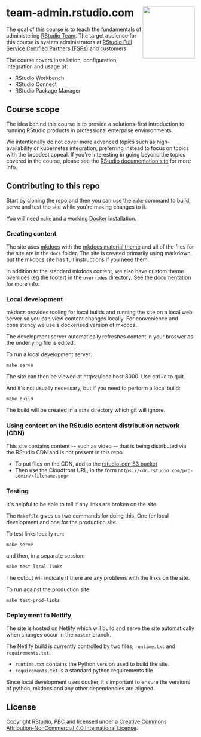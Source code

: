 
# team-admin.rstudio.com <img src='https://cdn.rstudio.com/pro-admin/pres/include/r-admins-button-small.png' align="right" height="139" />

The goal of this course is to teach the fundamentals of administering
[RStudio Team](https://rstudio.com/products/team/). The target audience for 
this course is system administrators at 
[RStudio Full Service Certified Partners (FSPs)](https://rstudio.com/certified-partners/) 
and customers.

The course covers installation, configuration, integration and usage of:

  - RStudio Workbench
  - RStudio Connect
  - RStudio Package Manager

## Course scope

The idea behind this course is to provide a solutions-first introduction to 
running RStudio products in professional enterprise envinronments. 

We intentionally do not cover more advanced topics such as high-availability 
or kubernetes integration, preferring instead to focus on topics with the 
broadest appeal. If you're interesting in going beyond the topics covered in
the course, please see the [RStudio documentation site](https://docs.rstudio.com)
for more info.

## Contributing to this repo

Start by cloning the repo and then you can use the `make` command to build, 
serve and test the site while you're making changes to it.

You will need `make` and a working [Docker](https://www.docker.com) installation.


### Creating content

The site uses [mkdocs](https://www.mkdocs.org) with the 
[mkdocs material theme](https://squidfunk.github.io/mkdocs-material/) and 
all of the files for the site are in the `docs` folder. The site is created 
primarily using markdown, but the mkdocs site has full instructions if you 
need them.

In addition to the standard mkdocs content, we also have custom theme
overrides (eg the footer) in the `overrides` directory. See the 
[documentation](https://www.mkdocs.org/user-guide/styling-your-docs/#using-the-theme-custom_dir)
for more info.


### Local development

mkdocs provides tooling for local builds and running the site on a local
web server so you can view content changes locally. For convenience and 
consistency we use a dockerised version of mkdocs.

The development server automatically refreshes content in your broswer
as the underlying file is edited.

To run a local development server:

```
make serve
```

The site can then be viewed at https://localhost:8000. Use ctrl+c to quit.

And it's not usually necessary, but if you need to perform a local build:

```
make build
```

The build will be created in a `site` directory which git will ignore.


### Using content on the RStudio content distribution network (CDN)

This site contains content -- such as video -- that is being distributed 
via the RStudio CDN and is not present in this repo.

* To put files on the CDN, add to the [rstudio-cdn S3
  bucket](https://s3.console.aws.amazon.com/s3/buckets/rstudio-cdn/?region=us-west-2&tab=overview)
* Then use the Cloudfront URL, in the form
  `https://cdn.rstudio.com/pro-admin/<filename.png>`


### Testing

It's helpful to be able to tell if any links are broken on the site.

The `Makefile` gives us two commands for doing this. One for local
development and one for the production site.

To test links locally run:

```
make serve
```

and then, in a separate session:

```
make test-local-links
```

The output will indicate if there are any problems with the links on the site.

To run against the production site:

```
make test-prod-links
```


### Deployment to Netlify

The site is hosted on Netlify which will build and serve the site 
automatically when changes occur in the `master` branch.

The Netlify build is currently controlled by two files, `runtime.txt`
and `requirements.txt`.

* `runtime.txt` contains the Python version used to build the site.
* `requirements.txt` is a standard python requirements file

Since local development uses docker, it's important to ensure the versions
of python, mkdocs and any other dependencies are aligned.

## License

Copyright [RStudio, PBC](https://rstudio.com) and licensed under a 
[Creative Commons Attribution-NonCommercial 4.0 International License](license.md).
